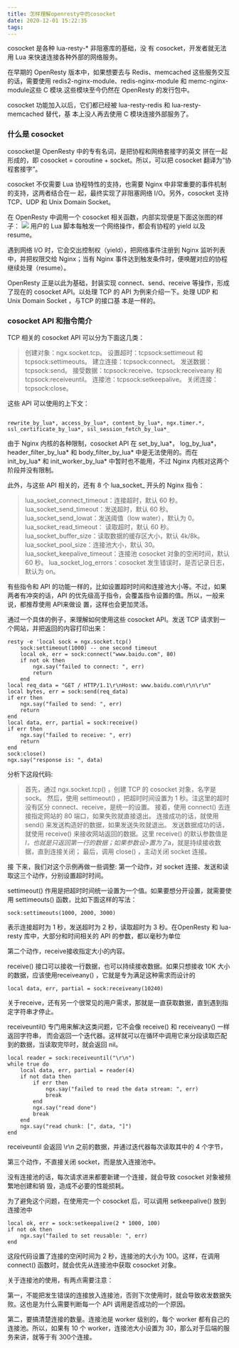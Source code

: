 ```yaml
---
title: 怎样理解openresty中的cosocket
date: 2020-12-01 15:22:35
tags:
---
```


cosocket 是各种 lua-resty-* 非阻塞库的基础，没 有 cosocket，开发者就无法用 Lua 来快速连接各种外部的网络服务。

在早期的 OpenResty 版本中，如果想要去与 Redis、memcached 这些服务交互的话，需要使用 redis2-nginx-module、redis-nginx-module 和 memc-nginx-module这些 C 模块.这些模块至今仍然在 OpenResty 的发行包中。

cosocket 功能加入以后，它们都已经被 lua-resty-redis 和 lua-resty-memcached 替代，基 本上没人再去使用 C 模块连接外部服务了。

### 什么是 cosocket
cosocket是 OpenResty 中的专有名词，是把协程和网络套接字的英文 拼在一起形成的，即 cosocket = coroutine + socket。所以，可以把 cosocket 翻译为“协程套接字”。

cosocket 不仅需要 Lua 协程特性的支持，也需要 Nginx 中非常重要的事件机制的支持，这两者结合在一 起，最终实现了非阻塞网络 I/O。另外，cosocket 支持 TCP、UDP 和 Unix Domain Socket。

在 OpenResty 中调用一个 cosocket 相关函数，内部实现便是下面这张图的样子：
![](/img/newimg/0081Kckwgy1glrwdfkpjvj30ye0fkjuz.jpg)
用户的 Lua 脚本每触发一个网络操作，都会有协程的 yield 以及 resume。

遇到网络 I/O 时，它会交出控制权（yield），把网络事件注册到 Nginx 监听列表中，并把权限交给 Nginx；当有 Nginx 事件达到触发条件时，便唤醒对应的协程继续处理（resume）。

OpenResty 正是以此为基础，封装实现 connect、send、receive 等操作，形成了现在的 cosocket API。以处理 TCP 的 API 为例来介绍一下。处理 UDP 和 Unix Domain Socket ，与TCP 的接口基 本是一样的。


### cosocket API 和指令简介
TCP 相关的 cosocket API 可以分为下面这几类：
> 创建对象：ngx.socket.tcp。
> 设置超时：tcpsock:settimeout 和 tcpsock:settimeouts。
> 建立连接：tcpsock:connect。
> 发送数据：tcpsock:send。
> 接受数据：tcpsock:receive、tcpsock:receiveany 和 tcpsock:receiveuntil。
> 连接池：tcpsock:setkeepalive。
> 关闭连接：tcpsock:close。

这些 API 可以使用的上下文：
```
	
rewrite_by_lua*, access_by_lua*, content_by_lua*, ngx.timer.*, ssl_certificate_by_lua*, ssl_session_fetch_by_lua*_
```

由于 Nginx 内核的各种限制，cosocket API 在 set_by_lua*， log_by_lua*， header_filter_by_lua* 和 body_filter_by_lua* 中是无法使用的。而在 init_by_lua* 和 init_worker_by_lua* 中暂时也不能用，不过 Nginx 内核对这两个阶段并没有限制。

此外，与这些 API 相关的，还有 8 个 lua_socket_ 开头的 Nginx 指令：

> lua_socket_connect_timeout：连接超时，默认 60 秒。
> lua_socket_send_timeout：发送超时，默认 60 秒。
> lua_socket_send_lowat：发送阈值（low water），默认为 0。
> lua_socket_read_timeout： 读取超时，默认 60 秒。
> lua_socket_buffer_size：读取数据的缓存区大小，默认 4k/8k。
> lua_socket_pool_size：连接池大小，默认 30。
> lua_socket_keepalive_timeout：连接池 cosocket 对象的空闲时间，默认 60 秒。
> lua_socket_log_errors：cosocket 发生错误时，是否记录日志，默认为 on。

有些指令和 API 的功能一样的，比如设置超时时间和连接池大小等。不过，如果两者有冲突的话，API 的优先级高于指令，会覆盖指令设置的值。所以，一般来说，都推荐使用 API来做设 置，这样也会更加灵活。 

通过一个具体的例子，来理解如何使用这些 cosocket API。发送 TCP 请求到一个网站，并把返回的内容打印出来：

```
resty -e 'local sock = ngx.socket.tcp()
    sock:settimeout(1000) -- one second timeout
    local ok, err = sock:connect("www.baidu.com", 80)
    if not ok then
        ngx.say("failed to connect: ", err)
        return
    end
local req_data = "GET / HTTP/1.1\r\nHost: www.baidu.com\r\n\r\n"
local bytes, err = sock:send(req_data)
if err then
    ngx.say("failed to send: ", err)
    return
end
local data, err, partial = sock:receive()
if err then
    ngx.say("failed to receive: ", err)
    return
end
sock:close()
ngx.say("response is: ", data)
```

分析下这段代码:
> 首先，通过 ngx.socket.tcp() ，创建 TCP 的 cosocket 对象，名字是 sock。
> 然后，使用 settimeout() ，把超时时间设置为 1 秒。注这里的超时没有区分 connect、receive，是统一的设置。
> 接着，使用 connect() 去连接指定网站的 80 端口，如果失败就直接退出。
> 连接成功的话，就使用 send() 来发送构造好的数据，如果发送失败就退出。
> 发送数据成功的话，就使用 receive() 来接收网站返回的数据。这里 receive() 的默认参数值是 *l，也就是只返回第一行的数据；如果参数设>置为了*a，就是持续接收数据，直到连接关闭；
> 最后，调用 close() ，主动关闭 socket 连接。

接 下来，我们对这个示例再做一些调整:
第一个动作，对 socket 连接、发送和读取这三个动作，分别设置超时时间。

settimeout() 作用是把超时时间统一设置为一个值。如果要想分开设置，就需要使用 settimeouts() 函数，比如下面这样的写法：
```
sock:settimeouts(1000, 2000, 3000)
```
表示连接超时为 1 秒，发送超时为 2 秒，读取超时为 3 秒。在OpenResty 和 lua-resty 库中，大部分和时间相关的 API 的参数，都以毫秒为单位


第二个动作，receive接收指定大小的内容。

receive() 接口可以接收一行数据，也可以持续接收数据。如果只想接收 10K 大小的数据，应该使用receiveany() ，它就是专为满足这种需求而设计的
```
local data, err, partial = sock:receiveany(10240)
```
关于receive，还有另一个很常见的用户需求，那就是一直获取数据，直到遇到指定字符串才停止。

receiveuntil() 专门用来解决这类问题，它不会像 receive() 和 receiveany() 一样返回字符串， 而会返回一个迭代器。这样就可以在循环中调用它来分段读取匹配到的数据，当读取完毕时，就会返回 nil。

```
local reader = sock:receiveuntil("\r\n")
while true do
    local data, err, partial = reader(4)
    if not data then
        if err then
            ngx.say("failed to read the data stream: ", err)
            break
        end
        ngx.say("read done")
        break
    end
    ngx.say("read chunk: [", data, "]")
end
```
receiveuntil 会返回 \r\n 之前的数据，并通过迭代器每次读取其中的 4 个字节，


第三个动作，不直接关闭 socket，而是放入连接池中。

没有连接池的话，每次请求进来都要新建一个连接，就会导致 cosocket 对象被频繁地创建和销 毁，造成不必要的性能损耗。

为了避免这个问题，在使用完一个 cosocket 后，可以调用 setkeepalive() 放到连接池中
```
local ok, err = sock:setkeepalive(2 * 1000, 100)
if not ok then
    ngx.say("failed to set reusable: ", err)
end   
```

这段代码设置了连接的空闲时间为 2 秒，连接池的大小为 100。这样，在调用 connect() 函数时，就会优先从连接池中获取 cosocket 对象。

关于连接池的使用，有两点需要注意：

第一，不能把发生错误的连接放入连接池，否则下次使用时，就会导致收发数据失败。这也是为什么需要判断每一个 API 调用是否成功的一个原因。

第二，要搞清楚连接的数量。连接池是 worker 级别的，每个 worker 都有自己的连接池。所以，如果有 10 个 worker，连接池大小设置为 30，那么对于后端的服务来讲，就等于有 300个连接。